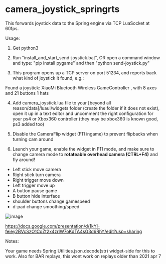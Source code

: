 # camera_joystick_springrts

This forwards joystick data to the Spring engine via TCP LuaSocket at 60fps. 

Usage:

1. Get python3

2. Run "install_and_start_send-joystick.bat", OR open a command window and type: "pip install pygame"  and then "python send-joystick.py" 

3. This program opens up a TCP server on port 51234, and reports back what kind of joystick it found, e.g.:

Found a joystick: XiaoMi Bluetooth Wireless GameController , with 8 axes and 21 buttons 1 hats

4. Add camera_joystick.lua file to your [beyond all reason/data]/luaui/widgets folder (create the folder if it does not exist), open it up in a text editor and uncomment the right configuration for your ps4 or Xbox360 controller (they may be xbox360 is known good, ps3 added too)

5. Disable the CameraFlip widget (F11 ingame) to prevent flipbacks when turning cam around

6. Launch your game, enable the widget in F11 mode, and make sure to change camera mode to **rotateable overhead camera (CTRL+F4)** and fly around!


- Left stick move camera 
- Right stick turn camera
- Right trigger move down
- Left trigger move up
- A button pause game
- B button hide interface
- shoulder buttons change gamespeed
- d-pad change smoothing/speed

![image](https://user-images.githubusercontent.com/109391/162210678-ebf0c920-cedc-4803-acc7-6ca15b73d5ca.png)


https://docs.google.com/presentation/d/1kYI-feiey2BVcSzO1CoZt2x4zrlW7oKdTA4sG3d6RhY/edit?usp=sharing


Notes:

Your game needs Spring.Utilities.json.decode(str) widget-side for this to work.
Also for BAR replays, this wont work on replays older than 2021 apr 7
